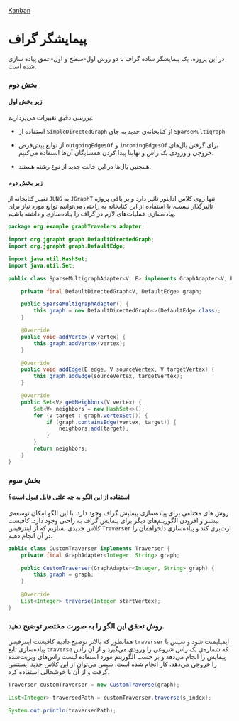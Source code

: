 [Kanban](https://github.com/users/MohammadMoshtagh/projects/5)

# پیمایشگر گراف
در این پروژه، یک پیمایشگر ساده گراف با دو روش اول-سطح و اول-عمق پیاده سازی شده است.


### بخش دوم
#### زیر بخش اول
بررسی دقیق تغییرات می‌پردازیم:

- استفاده از 
`SimpleDirectedGraph`
از کتابخانه‌ی جدید به جای
`SparseMultigraph`

- از توابع پیش‌فرض `outgoingEdgesOf` و `incomingEdgesOf` برای گرفتن یال‌های خروجی و ورودی یک راس و نهایتا پیدا کردن همسایگان آن‌ها استفاده می‌کنیم.
- همچنین یال‌ها در این حالت جدید از نوع رشته هستند.


#### زیر بخش دوم
تغییر کتابخانه از
`JUNG`
به
`JGraphT`
تنها روی کلاس اداپتور تاثیر دارد و بر باقی پروژه تاثیرگذار نیست.
با استفاده از این کتابخانه به راحتی می‌توانیم توابع مورد نیاز برای پیاده‌سازی عملیات‌های لازم در گراف را پیاده‌سازی و داشته باشیم.

```java
package org.example.graphTravelers.adapter;

import org.jgrapht.graph.DefaultDirectedGraph;
import org.jgrapht.graph.DefaultEdge;

import java.util.HashSet;
import java.util.Set;

public class SparseMultigraphAdapter<V, E> implements GraphAdapter<V, E> {

    private final DefaultDirectedGraph<V, DefaultEdge> graph;

    public SparseMultigraphAdapter() {
        this.graph = new DefaultDirectedGraph<>(DefaultEdge.class);
    }

    @Override
    public void addVertex(V vertex) {
        this.graph.addVertex(vertex);
    }

    @Override
    public void addEdge(E edge, V sourceVertex, V targetVertex) {
        this.graph.addEdge(sourceVertex, targetVertex);
    }

    @Override
    public Set<V> getNeighbors(V vertex) {
        Set<V> neighbors = new HashSet<>();
        for (V target : graph.vertexSet()) {
            if (graph.containsEdge(vertex, target)) {
                neighbors.add(target);
            }
        }
        return neighbors;
    }
}
```

### بخش سوم
#### استفاده از این الگو به چه علتی قابل قبول است؟
روش های مختلفی برای پیاده‌سازی پیمایش گراف وجود دارد. با این الگو امکان توسعه‌ی بیشتر و افزودن الگوریتم‌های دیگر برای پیمایش گراف به راحتی وجود دارد. کافیست کلاس جدیدی بسازیم که از اینترفیس 
`Traverser`
ارث‌بری کند و پیاده‌سازی دلخواهمان را در آن انجام دهیم.
```java
public class CustomTraverser implements Traverser {
    private final GraphAdapter<Integer, String> graph;

    public CustomTraverser(GraphAdapter<Integer, String> graph) {
        this.graph = graph;
    }
    
    @Override
    List<Integer> traverse(Integer startVertex);
}
```

### روش تحقق این الگو را به صورت مختصر توضیح دهید.
همانطور که بالاتر توضیح دادیم کافیست اینترفیس 
`traverser`
ایمپلیمنت شود و سپس با پیاده‌سازی تابع 
`traverse`
که شماره‌ی یک راس شروعی را ورودی می‌گیرد و از آن راس پیمایش را انجام می‌دهد و بر حسب الگوریتم مورد استفاده لیست راس‌های ویزیت‌شده را خروجی می‌دهد، کار انجام شده است.
سپس می‌توان از این کلاس جدید ایستنس گرفت و از آن با خوشحالی استفاده کرد.

```java
Traverser customTraverser = new CustomTraverse(graph);

List<Integer> traversedPath = customTraverser.traverse(s_index);

System.out.println(traversedPath);
```
